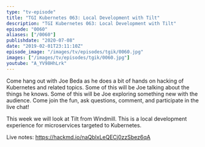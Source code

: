 ```yaml
---
type: "tv-episode"
title: "TGI Kubernetes 063: Local Development with Tilt"
description: "TGI Kubernetes 063: Local Development with Tilt"
episode: "0060"
aliases: ["/0060"]
publishdate: "2020-07-08"
date: "2019-02-01T23:11:10Z"
episode_image: "/images/tv/episodes/tgik/0060.jpg"
images: ["/images/tv/episodes/tgik/0060.jpg"]
youtube: "A_YV98HhLrk"
---
```


Come hang out with Joe Beda as he does a bit of hands on hacking of Kubernetes and related topics. Some of this will be Joe talking about the things he knows. Some of this will be Joe exploring something new with the audience. Come join the fun, ask questions, comment, and participate in the live chat!

This week we will look at Tilt from Windmill.  This is a local development experience for microservices targeted to Kubernetes.

Live notes: https://hackmd.io/naQblxLeQECj0zzSbez6qA

